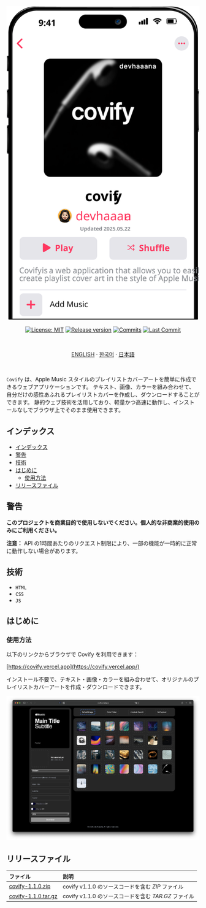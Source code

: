 <div align="center">

  [![covify](../images/banner.svg)](#readme)

  [![License: MIT](https://img.shields.io/badge/License-MIT-yellow.svg?style=for-the-badge)](LICENSE "License")
  [![Release version](https://img.shields.io/github/release/devhaaana/covify.svg?label=Download&style=for-the-badge)](#release-files "Release Files")
  [![Commits](https://img.shields.io/github/commit-activity/y/devhaaana/covify.svg?label=commits&style=for-the-badge)](https://github.com/devhaaana/covify/commits "Commit History")
  [![Last Commit](https://img.shields.io/github/last-commit/devhaaana/covify.svg?label=&style=for-the-badge&display_timestamp=committer)](https://github.com/devhaaana/covify/pulse/monthly "Last Commit")

</div>

<br />

<div align="center">

[ENGLISH](/README.md)  ·  [한국어](/documents/README-KR.md)  ·  [日本語](/documents/README-JP.md)

</div>

<br />

`Covify` は、Apple Music スタイルのプレイリストカバーアートを簡単に作成できるウェブアプリケーションです。
テキスト、画像、カラーを組み合わせて、自分だけの感性あふれるプレイリストカバーを作成し、ダウンロードすることができます。
静的ウェブ技術を活用しており、軽量かつ高速に動作し、インストールなしでブラウザ上でそのまま使用できます。

## インデックス

- [インデックス](#インデックス)
- [警告](#警告)
- [技術](#技術)
- [はじめに](#はじめに)
  - [使用方法](#使用方法)
- [リリースファイル](#リリースファイル)

## 警告

**このプロジェクトを商業目的で使用しないでください。個人的な非商業的使用のみにご利用ください。**

**注意：** API の1時間あたりのリクエスト制限により、一部の機能が一時的に正常に動作しない場合があります。

## 技術

- `HTML`
- `CSS`
- `JS`

## はじめに

### 使用方法

以下のリンクからブラウザで Covify を利用できます：

[https://covify.vercel.app](https://covify.vercel.app/)

インストール不要で、テキスト・画像・カラーを組み合わせて、オリジナルのプレイリストカバーアートを作成・ダウンロードできます。

![base-ui](../images/base-ui.png)

## リリースファイル

| ファイル  | 説明  |
| :-------------------------------------------------------------------------------------- | :----------------------------------------------------------------- |
| [covify-1.1.0.zip](https://github.com/devhaaana/covify/archive/refs/tags/v1.1.0.zip)       | covify v1.1.0 のソースコードを含む *ZIP* ファイル    |
| [covify-1.1.0.tar.gz](https://github.com/devhaaana/covify/archive/refs/tags/v1.1.0.tar.gz) | covify v1.1.0 のソースコードを含む *TAR.GZ* ファイル |